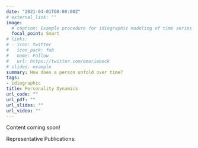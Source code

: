```yaml
---
date: "2021-04-01T08:00:00Z"
# external_link: ""
image:
  # caption: Example procedure for idiographic modeling of time series data.
  focal_point: Smart
# links:
# - icon: twitter
#   icon_pack: fab
#   name: Follow
#   url: https://twitter.com/emoriebeck
# slides: example
summary: How does a person unfold over time?
tags:
- idiographic
title: Personality Dynamics
url_code: ""
url_pdf: ""
url_slides: ""
url_video: ""
---
```


Content coming soon!

Representative Publications:  
